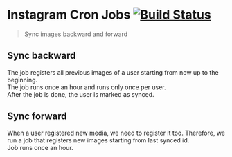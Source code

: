 # Instagram Cron Jobs [![Build Status](https://travis-ci.org/copyright-project/instagram-cron-jobs.svg?branch=master)](https://travis-ci.org/copyright-project/instagram-cron-jobs)
> Sync images backward and forward

## Sync backward
The job registers all previous images of a user starting from now up to the beginning. <br />
The job runs once an hour and runs only once per user. <br />
After the job is done, the user is marked as synced. 

## Sync forward
When a user registered new media, we need to register it too. Therefore, we run a job that registers new images starting from last synced id. <br />
Job runs once an hour.
